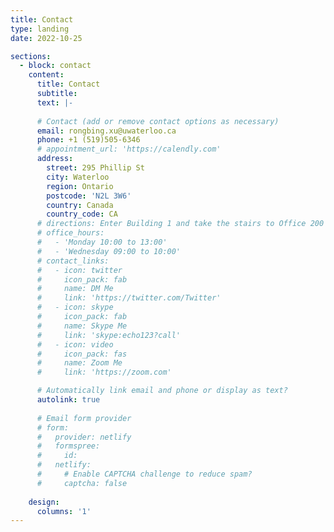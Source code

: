 ```yaml
---
title: Contact
type: landing
date: 2022-10-25

sections:
  - block: contact
    content:
      title: Contact
      subtitle:
      text: |-
        
      # Contact (add or remove contact options as necessary)
      email: rongbing.xu@uwaterloo.ca
      phone: +1 (519)505-6346
      # appointment_url: 'https://calendly.com'
      address:
        street: 295 Phillip St
        city: Waterloo
        region: Ontario
        postcode: 'N2L 3W6'
        country: Canada
        country_code: CA
      # directions: Enter Building 1 and take the stairs to Office 200 on Floor 2
      # office_hours:
      #   - 'Monday 10:00 to 13:00'
      #   - 'Wednesday 09:00 to 10:00'
      # contact_links:
      #   - icon: twitter
      #     icon_pack: fab
      #     name: DM Me
      #     link: 'https://twitter.com/Twitter'
      #   - icon: skype
      #     icon_pack: fab
      #     name: Skype Me
      #     link: 'skype:echo123?call'
      #   - icon: video
      #     icon_pack: fas
      #     name: Zoom Me
      #     link: 'https://zoom.com'

      # Automatically link email and phone or display as text?
      autolink: true
      
      # Email form provider
      # form:
      #   provider: netlify
      #   formspree:
      #     id:
      #   netlify:
      #     # Enable CAPTCHA challenge to reduce spam?
      #     captcha: false
        
    design:
      columns: '1'
---
```

